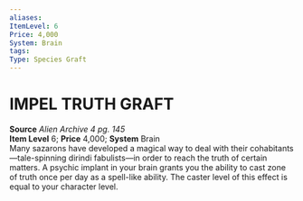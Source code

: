 ```yaml
---
aliases: 
ItemLevel: 6
Price: 4,000
System: Brain
tags: 
Type: Species Graft
---
```

# IMPEL TRUTH GRAFT
**Source** _Alien Archive 4 pg. 145_  
**Item Level** 6; **Price** 4,000; **System** Brain  
Many sazarons have developed a magical way to deal with their cohabitants—tale-spinning dirindi fabulists—in order to reach the truth of certain matters. A psychic implant in your brain grants you the ability to cast zone of truth once per day as a spell-like ability. The caster level of this effect is equal to your character level.